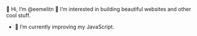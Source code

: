  👋 Hi, I’m @eemelitn
 👀 I’m interested in building beautiful websites and other cool stuff.
- 🌱 I’m currently improving my JavaScript.

